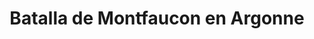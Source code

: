 ﻿---
title: "Batalla de Montfaucon en Argonne"
permalink: periodes_913.html
layout: periode
dataInici: 888-06-24
sidebar: periodes
pares:
  - 539:
    title: "Imperio Carolingio"
    dataInici: "(751)"
    dataFi: "(888)"

fills:
jocsPrincipals:
jocsEscenaris:
jocsEpoca:
  - title: "Les Rois Francs"
    bggId: 107372
    escenari: "Montfaucon en Argonne"
    dataInici: 
    dataFi: 

jocsEpocaEscenaris:
---
